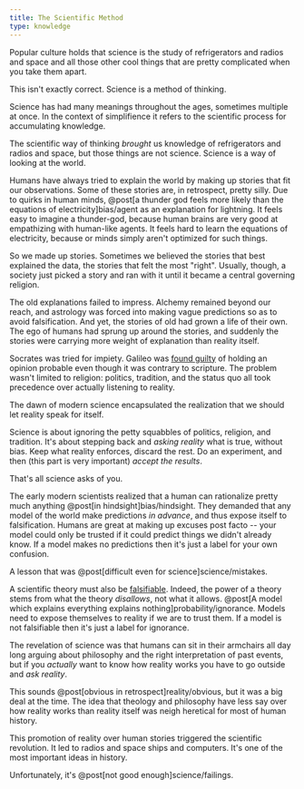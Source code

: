 ```yaml
---
title: The Scientific Method
type: knowledge
---
```

Popular culture holds that science is the study of refrigerators and radios and space and all those other cool things that are pretty complicated when you take them apart.

This isn't exactly correct. Science is a <span class="info" markdown="inline">method of thinking</span>.

<aside class="info" markdown="block">
Science has had many meanings throughout the ages, sometimes multiple at once. In the context of simplifience it refers to the scientific process for accumulating knowledge.
</aside>

The scientific way of thinking *brought* us knowledge of refrigerators and radios and space, but those things are not science. Science is a way of looking at the world.

Humans have always tried to explain the world by making up stories that fit our observations. Some of these stories are, in retrospect, pretty silly. Due to quirks in human minds, @post[a thunder god feels more likely than the equations of electricity]bias/agent as an explanation for lightning. It feels easy to imagine a thunder-god, because human brains are very good at empathizing with human-like agents. It feels hard to learn the equations of electricity, because or minds simply aren't optimized for such things.

So we made up stories. Sometimes we believed the stories that best explained the data, the stories that felt the most "right". Usually, though, a society just picked a story and ran with it until it became a central governing religion.

The old explanations failed to impress. Alchemy remained beyond our reach, and astrology was forced into making vague predictions so as to avoid falsification. And yet, the stories of old had grown a life of their own. The ego of humans had sprung up around the stories, and suddenly the stories were carrying more weight of explanation than reality itself.

Socrates was tried for impiety. Galileo was [found guilty](http://books.google.com/?id=wKCZFJuMCaQC&printsec=frontcover) of holding an opinion probable even though it was contrary to scripture. The problem wasn't limited to religion: politics, tradition, and the status quo all took precedence over actually listening to reality.

The dawn of modern science encapsulated the realization that we should let reality speak for itself.

Science is about ignoring the petty squabbles of politics, religion, and tradition. It's about stepping back and *asking reality* what is true, without bias. Keep what reality enforces, discard the rest. Do an experiment, and then (this part is very important) *accept the results*.

That's all science asks of you.

The early modern scientists realized that a human can rationalize pretty much anything @post[in hindsight]bias/hindsight. They demanded that any model of the world make predictions *in advance*, and thus expose itself to falsification. Humans are great at making up excuses post facto -- your model could only be trusted if it could predict things we didn't already know. If a model makes no predictions then it's just a <span class="info" markdown="inline">label for your own confusion</span>.

<aside class="info" markdown="block">
A lesson that was @post[difficult even for science]science/mistakes.
</aside>

A scientific theory must also be [falsifiable](http://en.wikipedia.org/wiki/Falsifiability). Indeed, the power of a theory stems from what the theory *disallows*, not what it allows.  @post[A model which explains everything explains nothing]probability/ignorance. Models need to expose themselves to reality if we are to trust them. If a model is not falsifiable then it's just a label for ignorance.

The revelation of science was that humans can sit in their armchairs all day long arguing about philosophy and the right interpretation of past events, but if you *actually* want to know how reality works you have to go outside and *ask reality*.

This sounds @post[obvious in retrospect]reality/obvious, but it was a big deal at the time. The idea that theology and philosophy have less say over how reality works than reality itself was neigh heretical for most of human history.

This promotion of reality over human stories triggered the scientific revolution. It led to radios and space ships and computers. It's one of the most important ideas in history.

Unfortunately, it's @post[not good enough]science/failings.
